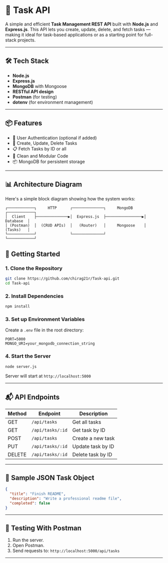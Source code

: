 
# 🧠 Task API

A simple and efficient **Task Management REST API** built with **Node.js** and **Express.js**. This API lets you create, update, delete, and fetch tasks — making it ideal for task-based applications or as a starting point for full-stack projects.

---

## 🛠️ Tech Stack

- **Node.js**
- **Express.js**
- **MongoDB** with Mongoose
- **RESTful API design**
- **Postman** (for testing)
- **dotenv** (for environment management)

---

## 📦 Features

- 🔐 User Authentication (optional if added)
- 📝 Create, Update, Delete Tasks
- 📋 Fetch Tasks by ID or all
- 🧹 Clean and Modular Code
- 📦 MongoDB for persistent storage

---

## 📊 Architecture Diagram

Here's a simple block diagram showing how the system works:

```
┌────────────┐     HTTP      ┌──────────────┐     MongoDB     ┌────────────┐
│  Client    ├──────────────▶│  Express.js  ├────────────────▶│  Database  │
│ (Postman)  │  (CRUD APIs)  │   (Router)   │     Mongoose    │  (Tasks)   │
└────────────┘               └──────────────┘                 └────────────┘
```


## 🚀 Getting Started

### 1. Clone the Repository

```bash
git clone https://github.com/chirag21r/Task-api.git
cd Task-api
```

### 2. Install Dependencies

```bash
npm install
```

### 3. Set up Environment Variables

Create a `.env` file in the root directory:

```env
PORT=5000
MONGO_URI=your_mongodb_connection_string
```

### 4. Start the Server

```bash
node server.js
```

Server will start at `http://localhost:5000`

---

## 📬 API Endpoints

| Method | Endpoint           | Description           |
|--------|--------------------|-----------------------|
| GET    | `/api/tasks`       | Get all tasks         |
| GET    | `/api/tasks/:id`   | Get task by ID        |
| POST   | `/api/tasks`       | Create a new task     |
| PUT    | `/api/tasks/:id`   | Update task by ID     |
| DELETE | `/api/tasks/:id`   | Delete task by ID     |

---

## 🔁 Sample JSON Task Object

```json
{
  "title": "Finish README",
  "description": "Write a professional readme file",
  "completed": false
}
```

---

## 🧪 Testing With Postman

1. Run the server.
2. Open Postman.
3. Send requests to: `http://localhost:5000/api/tasks`

---



